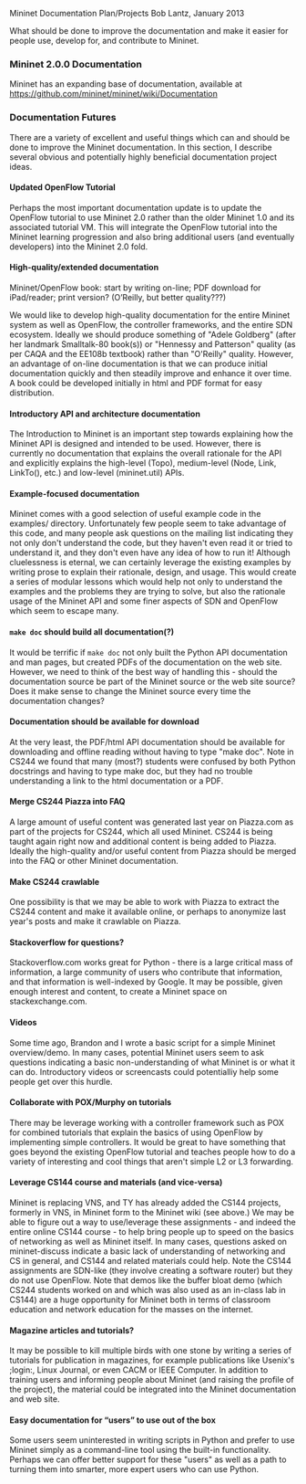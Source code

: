 Mininet Documentation Plan/Projects
Bob Lantz, January 2013

What should be done to improve the documentation and make it easier for people use, develop for, and contribute to Mininet.

### Mininet 2.0.0 Documentation

Mininet has an expanding base of documentation, available at
https://github.com/mininet/mininet/wiki/Documentation

### Documentation Futures

There are a variety of excellent and useful things which can and should be done to improve the Mininet documentation. In this section, I describe several obvious and potentially highly beneficial documentation project ideas.

#### Updated OpenFlow Tutorial

Perhaps the most important documentation update is to update the OpenFlow tutorial to use Mininet 2.0 rather than the older Mininet 1.0 and its associated tutorial VM. This will integrate the OpenFlow tutorial into the Mininet learning progression and also bring additional users (and eventually developers) into the Mininet 2.0 fold.

#### High-quality/extended documentation

Mininet/OpenFlow book: start by writing on-line; PDF download for iPad/reader; print version? (O’Reilly, but better quality???)

We would like to develop high-quality documentation for the entire Mininet system as well as OpenFlow, the controller frameworks, and the entire SDN ecosystem. Ideally we should produce something of "Adele Goldberg" (after her landmark Smalltalk-80 book(s)) or "Hennessy and Patterson" quality (as per CAQA and the EE108b textbook) rather than "O'Reilly" quality. However, an advantage of on-line documentation is that we can produce initial documentation quickly and then steadily improve and enhance it over time. A book could be developed initially in html and PDF format for easy distribution.

#### Introductory API and architecture documentation

The Introduction to Mininet is an important step towards explaining how the Mininet API is designed and intended to be used. However, there is currently no documentation that explains the overall rationale for the API and explicitly explains the high-level (Topo), medium-level (Node, Link, LinkTo(), etc.) and low-level (mininet.util) APIs.

#### Example-focused documentation

Mininet comes with a good selection of useful example code in the examples/ directory. Unfortunately few people seem to take advantage of this code, and many people ask questions on the mailing list indicating they not only don't understand the code, but they haven't even read it or tried to understand it, and they don't even have any idea of how to run it! Although cluelessness is eternal, we can certainly leverage the existing examples by writing prose to explain their rationale, design, and usage. This would create a series of modular lessons which would help not only to understand the examples and the problems they are trying to solve, but also the rationale usage of the Mininet API and some finer aspects of SDN and OpenFlow which seem to escape many.

#### `make doc` should build all documentation(?)

It would be terrific if `make doc` not only built the Python API documentation and man pages, but created PDFs of the documentation on the web site. However, we need to think of the best way of handling this - should the documentation source be part of the Mininet source or the web site source? Does it make sense to change the Mininet source every time the documentation changes?

#### Documentation should be available for download

At the very least, the PDF/html API documentation should be available for downloading and offline reading without having to type "make doc". Note in CS244 we found that many (most?) students were confused by both Python docstrings and having to type make doc, but they had no trouble understanding a link to the html documentation or a PDF.

#### Merge CS244 Piazza into FAQ

A large amount of useful content was generated last year on Piazza.com as part of the projects for CS244, which all used Mininet. CS244 is being taught again right now and additional content is being added to Piazza. Ideally the high-quality and/or useful content from Piazza should be merged into the FAQ or other Mininet documentation.

#### Make CS244 crawlable

One possibility is that we may be able to work with Piazza to extract the CS244 content and make it available online, or perhaps to anonymize last year's posts and make it crawlable on Piazza.

#### Stackoverflow for questions?

Stackoverflow.com works great for Python - there is a large critical mass of information, a large community of users who contribute that information, and that information is well-indexed by Google. It may be possible, given enough interest and content, to create a Mininet space on stackexchange.com.

#### Videos

Some time ago, Brandon and I wrote a basic script for a simple Mininet overview/demo. In many cases, potential Mininet users seem to ask questions indicating a basic non-understanding of what Mininet is or what it can do. Introductory videos or screencasts could potentialliy help some people get over this hurdle.

#### Collaborate with POX/Murphy on tutorials

There may be leverage working with a controller framework such as POX for combined tutorials that explain the basics of using OpenFlow by implementing simple controllers. It would be great to have something that goes beyond the existing OpenFlow tutorial and teaches people how to do a variety of interesting and cool things that aren't simple L2 or L3 forwarding.

#### Leverage CS144 course and materials (and vice-versa)

Mininet is replacing VNS, and TY has already added the CS144 projects, formerly in VNS, in Mininet form to the Mininet wiki (see above.) We may be able to figure out a way to use/leverage these assignments - and indeed the entire online CS144 course - to help bring people up to speed on the basics of networking as well as Mininet itself. In many cases, questions asked on mininet-discuss indicate a basic lack of understanding of networking and CS in general, and CS144 and related materials could help. Note the CS144 assignments are SDN-like (they involve creating a software router) but they do not use OpenFlow. Note that demos like the buffer bloat demo (which CS244 students worked on and which was also used as an in-class lab in CS144) are a huge opportunity for Mininet both in terms of classroom education and network education for the masses on the internet.

#### Magazine articles and tutorials?

It may be possible to kill multiple birds with one stone by writing a series of tutorials for publication in magazines, for example publications like Usenix's ;login:, Linux Journal, or even CACM or IEEE Computer. In addition to training users and informing people about Mininet (and raising the profile of the project), the material could be integrated into the Mininet documentation and web site.

#### Easy documentation for “users” to use out of the box

Some users seem uninterested in writing scripts in Python and prefer to use Mininet simply as a command-line tool using the built-in functionality. Perhaps we can offer better support for these "users" as well as a path to turning them into smarter, more expert users who can use Python.


